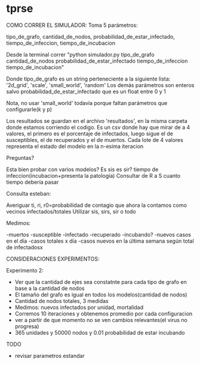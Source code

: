 # tprse


COMO CORRER EL SIMULADOR:
Toma 5 parámetros:

tipo_de_grafo,
cantidad_de_nodos,
probabilidad_de_estar_infectado,
tiempo_de_infeccion,
tiempo_de_incubacion

Desde la terminal correr "python simulador.py tipo_de_grafo cantidad_de_nodos probabilidad_de_estar_infectado tiempo_de_infeccion tiempo_de_incubacion"

Donde tipo_de_grafo es un string perteneciente a la siguiente lista: '2d_grid', 'scale', 'small_world', 'random'
Los demás parámetros son enteros salvo probabilidad_de_estar_infectado que es un float entre 0 y 1

Nota, no usar 'small_world' todavía porque faltan parámetros que configurarle(k y p)

Los resultados se guardan en el archivo 'resultados', en la misma carpeta donde estamos corriendo el codigo. Es un csv donde hay que mirar de a 4 valores,
el primero es el porcentaje de infectados, luego sigue el de susceptibles, el de recuperados y el de muertos. Cada lote de 4 valores representa el estado del
modelo en la n-esima iteracion


Preguntas?

Esta bien probar con varios modelos? Es sis es sir?
tiempo de infeccion(incubacion+presenta la patologia)
Consultar de R a S cuanto tiempo debería pasar

Consulta esteban:

Averiguar ti, ri, r0=probabilidad de contagio que ahora la contamos como vecinos infectados/totales
Utilizar sis, sirs, sir o todo

Medimos:

-muertos
-susceptible
-infectado
-recuperado
-incubando?
-nuevos casos en el día
-casos totales x día
-casos nuevos en la última semana según total de infectadosx


CONSIDERACIONES EXPERIMENTOS:

Experimento 2:

 - Ver que la cantidad de ejes sea constatnte para cada tipo de grafo en base a la cantidad de nodos
 - El tamaño del grafo es igual en todos los modelos(cantidad de nodos)
 - Cantidad de nodos totales, 3 medidas
 - Medimos: nuevos infectados por unidad, mortalidad
 - Corremos 10 iteraciones y obtenemos promedio por cada configuracion
 - ver a partir de que momento no se ven cambios relevantes(el virus no progresa)
 - 365 unidades y 50000 nodos y 0.01 probabilidad de estar incubando


TODO
- revisar parametros estandar